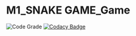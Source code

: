 # M1_SNAKE GAME_Game

![Code Grade](https://api.codiga.io/project/31205/score/svg)
[![Codacy Badge](https://app.codacy.com/project/badge/Grade/4b78222d721d40459662d0737e3584b7)](https://www.codacy.com/gh/Abishek2208/M1_SNAKE-GAME_GAME/dashboard?utm_source=github.com&amp;utm_medium=referral&amp;utm_content=Abishek2208/M1_SNAKE-GAME_GAME&amp;utm_campaign=Badge_Grade)
